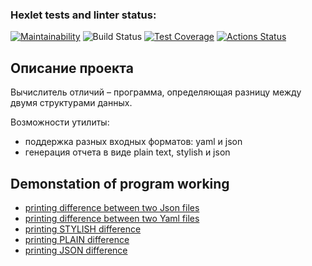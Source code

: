 ### Hexlet tests and linter status:
[![Maintainability](https://api.codeclimate.com/v1/badges/bc953fb0ab378995dab3/maintainability)](https://codeclimate.com/github/ungrome/java-project-71/maintainability)
![Build Status](https://github.com/ungrome/java-project-71/actions/workflows/github_actions.yml/badge.svg)
[![Test Coverage](https://api.codeclimate.com/v1/badges/bc953fb0ab378995dab3/test_coverage)](https://codeclimate.com/github/ungrome/java-project-71/test_coverage)
[![Actions Status](https://github.com/ungrome/java-project-71/actions/workflows/hexlet-check.yml/badge.svg)](https://github.com/ungrome/java-project-71/actions)

## Описание проекта

Вычислитель отличий – программа, определяющая разницу между двумя структурами данных.

Возможности утилиты:
- поддержка разных входных форматов: yaml и json
- генерация отчета в виде plain text, stylish и json
  
## Demonstation of program working
- [printing difference between two Json files](https://asciinema.org/a/j61peSLC6rjUrG7HS5spQmxdt)
- [printing difference between two Yaml files](https://asciinema.org/a/ADVMsfGYxQLVcyGrCIoO8gzTq)
- [printing STYLISH difference](https://asciinema.org/a/vKO96fNC8IhybzwwRzFlTCuap)
- [printing PLAIN difference](https://asciinema.org/a/NQ26DmJpCMi8GltQAxWFcURW4)
- [printing JSON difference](https://asciinema.org/a/KGmJ3D5XlJuTiIm9dJpxlM4cv)

